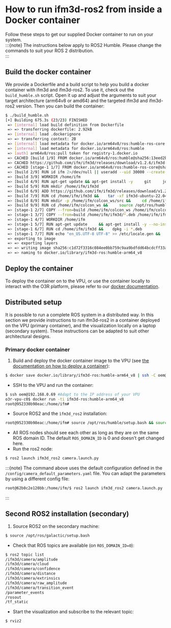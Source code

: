 # How to run ifm3d-ros2 from inside a Docker container

Follow these steps to get our supplied Docker container to run on your system.  
:::{note}
The instructions below apply to ROS2 Humble. Please change the commands to suit your ROS 2 distribution.  
:::
## Build the docker container
We provide a Dockerfile and a build script to help you build a docker container with ifm3d and ifm3d-ros2. To use it, check out the `build_humble.sh` script. Open it up and adjust the arguments to suit your target architecture (arm64v8 or amd64) and the targeted ifm3d and ifm3d-ros2 version. Then you can build the container:

```bash
$ ./build_humble.sh
[+] Building 675.3s (23/23) FINISHED                                                                                                                                         
 => [internal] load build definition from Dockerfile                                                                                                                    0.0s
 => => transferring dockerfile: 2.92kB                                                                                                                                  0.0s
 => [internal] load .dockerignore                                                                                                                                       0.0s
 => => transferring context: 2B                                                                                                                                         0.0s
 => [internal] load metadata for docker.io/arm64v8/ros:humble-ros-core                                                                                                  1.1s
 => [internal] load metadata for docker.io/arm64v8/ros:humble                                                                                                           0.9s
 => [auth] arm64v8/ros:pull token for registry-1.docker.io                                                                                                              0.0s
 => CACHED [build 1/9] FROM docker.io/arm64v8/ros:humble@sha256:13eed2b61402a7be4dcfb1463398966f27fe807e81e447456d167627ce9ee8ee                                        0.0s
 => CACHED https://github.com/ifm/ifm3d/releases/download/v1.2.6/ifm3d-ubuntu-22.04-arm64-debs_1.2.6.tar                                                                0.6s
 => CACHED [stage-1 1/7] FROM docker.io/arm64v8/ros:humble-ros-core@sha256:b58d5d27371fac49e2d50649cb37effa390a3f854a473689a333c44e64a66f81                             0.0s
 => [build 2/9] RUN id ifm 2>/dev/null || useradd --uid 30000 --create-home -s /bin/bash -U ifm                                                                         0.5s
 => [build 3/9] WORKDIR /home/ifm                                                                                                                                       0.0s
 => [build 4/9] RUN apt-get update && apt-get install -y     git     jq     libxmlrpc-c++8-dev     libproj-dev     build-essential     coreutils     cmake     wget   172.1s
 => [build 5/9] RUN mkdir /home/ifm/ifm3d                                                                                                                               0.5s
 => [build 6/9] ADD https://github.com/ifm/ifm3d/releases/download/v1.2.6/ifm3d-ubuntu-22.04-arm64-debs_1.2.6.tar /home/ifm/ifm3d                                       0.0s 
 => [build 7/9] RUN cd /home/ifm/ifm3d &&    tar -xf ifm3d-ubuntu-22.04-arm64-debs_1.2.6.tar &&      dpkg -i *.deb                                                      2.1s 
 => [build 8/9] RUN mkdir -p /home/ifm/colcon_ws/src &&     cd /home/ifm/colcon_ws/src &&     git clone https://github.com/ifm/ifm3d-ros2.git -b lm_humble_tests --sin  4.2s 
 => [build 9/9] RUN cd /home/ifm/colcon_ws &&     source /opt/ros/humble/setup.bash &&     colcon build --cmake-  242.8s 
 => [stage-1 2/7] COPY --from=build /home/ifm/colcon_ws /home/ifm/colcon_ws                                                                                             0.1s 
 => [stage-1 3/7] COPY --from=build /home/ifm/ifm3d/*.deb /home/ifm/ifm3d/                                                                                              0.0s 
 => [stage-1 4/7] WORKDIR /home/ifm                                                                                                                                     0.0s 
 => [stage-1 5/7] RUN apt-get update     && apt-get install -y --no-install-recommends     libxmlrpc-c++8v5     locales     sudo     libssl-dev     libgoogle-glog0v  238.2s 
 => [stage-1 6/7] RUN cd /home/ifm/ifm3d &&    dpkg -i *.deb                                                                                                            2.1s 
 => [stage-1 7/7] RUN echo "en_US.UTF-8 UTF-8" >> /etc/locale.gen &&     locale-gen en_US.UTF-8 &&     /usr/sbin/update-locale LANG=en_US.UTF-8                         7.1s 
 => exporting to image                                                                                                                                                  3.3s 
 => => exporting layers                                                                                                                                                 3.3s 
 => => writing image sha256:c1d72f3316c084ee0bb759c9aa9bdfdd64bcdcff33a3011efeadcf6f38815160                                                                            0.0s 
 => => naming to docker.io/library/ifm3d-ros:humble-arm64_v8
```
## Deploy the container
To deploy the container on to the VPU, or use the container locally to interact with the O3R platform, please refer to our [docker documentation](../../../documentation/SoftwareInterfaces/Docker/index_docker.md).

## Distributed setup
It is possible to run a complete ROS system in a distributed way. In this section we provide instructions to run ifm3d-ros2 in a container deployed on the VPU (primary container), and the visualization locally on a laptop (secondary system). 
These instructions can be adapted to suit other architectural designs.

### Primary docker container

1. Build and deploy the docker container image to the VPU (see [the documentation on how to deploy a container](../../../documentation/SoftwareInterfaces/Docker/deployVPU.md)):
```bash
$ docker save docker.io/library/ifm3d-ros:humble-arm64_v8 | ssh -C oem@192.168.0.69 docker load
```
- SSH to the VPU and run the container: 
```bash
$ ssh oem@192.168.0.69 #Adapt to the IP address of your VPU
o3r-vpu-c0$ docker run -ti ifm3d-ros:humble-arm64_v8
root@952330b98eac:/home/ifm# 
```
-  Source ROS2 and the `ìfm3d_ros2` installation: 
```bash
root@952330b98eac:/home/ifm# source /opt/ros/humble/setup.bash && source colcon_ws/install/setup.bash 
```
- All ROS nodes should see each other as long as they are on the same ROS domain ID. The default `ROS_DOMAIN_ID` is 0 and doesn't get changed here.
- Run the ros2 node: 
```bash
$ ros2 launch ifm3d_ros2 camera.launch.py 
```

:::{note}
The command above uses the default configuration defined in the `/config/camera_default_parameters.yaml` file. You can adapt the parameters by using a different config file:
```bash
root@62b0c2e120bb:/home/ifm/$ ros2 launch ifm3d_ros2 camera.launch.py  parameter_file_directory:=config/examples parameter_file_name:=o3r_3d.yaml camera_name:=camera_3d
```
:::

## Second ROS2 installation (secondary)

1. Source ROS2 on the secondary machine: 
```bash
$ source /opt/ros/galactic/setup.bash
```
- Check that ROS topics are available (on `ROS_DOMAIN_ID=0`): 
```bash
$ ros2 topic list
/ifm3d/camera/amplitude
/ifm3d/camera/cloud
/ifm3d/camera/confidence
/ifm3d/camera/distance
/ifm3d/camera/extrinsics
/ifm3d/camera/raw_amplitude
/ifm3d/camera/transition_event
/parameter_events
/rosout
/tf_static
```
- Start the visualization and subscribe to the relevant topic:
```bash
$ rviz2
``` 